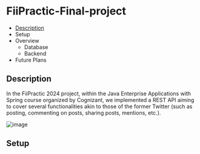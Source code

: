 # FiiPractic-Final-project

* [Description](#description) 
* Setup
* Overview
    * Database
    * Backend 
* Future Plans



## Description

In the FiiPractic 2024 project, within the Java Enterprise Applications with Spring course organized by Cognizant, we implemented a REST API aiming to cover several functionalities akin to those of the former Twitter (such as posting, commenting on posts, sharing posts, mentions, etc.).

![image](https://github.com/Bordei08/FiiPractic-final-project/assets/79217056/b7a28d21-ffa7-43d7-896e-a9011f5b2c75)

## Setup

